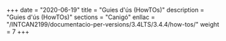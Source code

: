 +++
date        = "2020-06-19"
title       = "Guies d'ús (HowTOs)"
description = "Guies d'ús (HowTOs)"
sections    = "Canigó"
enllac      = "/INTCAN2199/documentacio-per-versions/3.4LTS/3.4.4/how-tos/"
weight      = 7
+++
